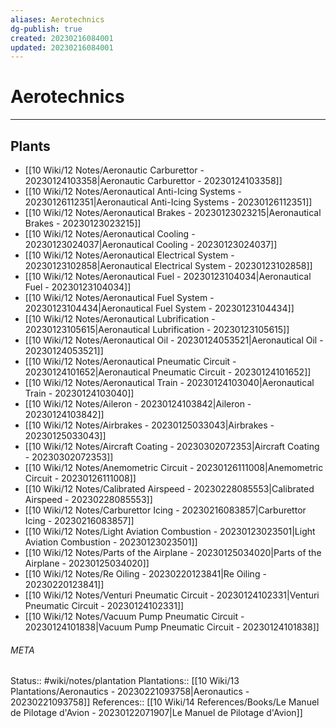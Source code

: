 ```yaml
---
aliases: Aerotechnics
dg-publish: true
created: 20230216084001
updated: 20230216084001
---
```

# Aerotechnics
---



## Plants
- [[10 Wiki/12 Notes/Aeronautic Carburettor - 20230124103358\|Aeronautic Carburettor - 20230124103358]]
- [[10 Wiki/12 Notes/Aeronautical Anti-Icing Systems - 20230126112351\|Aeronautical Anti-Icing Systems - 20230126112351]]
- [[10 Wiki/12 Notes/Aeronautical Brakes - 20230123023215\|Aeronautical Brakes - 20230123023215]]
- [[10 Wiki/12 Notes/Aeronautical Cooling - 20230123024037\|Aeronautical Cooling - 20230123024037]]
- [[10 Wiki/12 Notes/Aeronautical Electrical System - 20230123102858\|Aeronautical Electrical System - 20230123102858]]
- [[10 Wiki/12 Notes/Aeronautical Fuel - 20230123104034\|Aeronautical Fuel - 20230123104034]]
- [[10 Wiki/12 Notes/Aeronautical Fuel System - 20230123104434\|Aeronautical Fuel System - 20230123104434]]
- [[10 Wiki/12 Notes/Aeronautical Lubrification - 20230123105615\|Aeronautical Lubrification - 20230123105615]]
- [[10 Wiki/12 Notes/Aeronautical Oil - 20230124053521\|Aeronautical Oil - 20230124053521]]
- [[10 Wiki/12 Notes/Aeronautical Pneumatic Circuit - 20230124101652\|Aeronautical Pneumatic Circuit - 20230124101652]]
- [[10 Wiki/12 Notes/Aeronautical Train - 20230124103040\|Aeronautical Train - 20230124103040]]
- [[10 Wiki/12 Notes/Aileron - 20230124103842\|Aileron - 20230124103842]]
- [[10 Wiki/12 Notes/Airbrakes - 20230125033043\|Airbrakes - 20230125033043]]
- [[10 Wiki/12 Notes/Aircraft Coating - 20230302072353\|Aircraft Coating - 20230302072353]]
- [[10 Wiki/12 Notes/Anemometric Circuit - 20230126111008\|Anemometric Circuit - 20230126111008]]
- [[10 Wiki/12 Notes/Calibrated Airspeed - 20230228085553\|Calibrated Airspeed - 20230228085553]]
- [[10 Wiki/12 Notes/Carburettor Icing - 20230216083857\|Carburettor Icing - 20230216083857]]
- [[10 Wiki/12 Notes/Light Aviation Combustion - 20230123023501\|Light Aviation Combustion - 20230123023501]]
- [[10 Wiki/12 Notes/Parts of the Airplane - 20230125034020\|Parts of the Airplane - 20230125034020]]
- [[10 Wiki/12 Notes/Re Oiling - 20230220123841\|Re Oiling - 20230220123841]]
- [[10 Wiki/12 Notes/Venturi Pneumatic Circuit - 20230124102331\|Venturi Pneumatic Circuit - 20230124102331]]
- [[10 Wiki/12 Notes/Vacuum Pump Pneumatic Circuit - 20230124101838\|Vacuum Pump Pneumatic Circuit - 20230124101838]]




###### META
Status:: #wiki/notes/plantation
Plantations:: [[10 Wiki/13 Plantations/Aeronautics - 20230221093758\|Aeronautics - 20230221093758]]
References:: [[10 Wiki/14 References/Books/Le Manuel de Pilotage d'Avion - 20230122071907\|Le Manuel de Pilotage d'Avion]]
